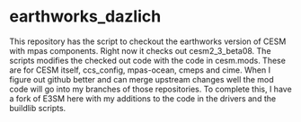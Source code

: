# earthworks_dazlich
This repository has the script to checkout the earthworks version of CESM with
mpas components. Right now it checks out cesm2_3_beta08. The scripts modifies the checked out code
with the code in cesm.mods. These are for CESM itself, ccs_config, mpas-ocean, cmeps and cime. When I figure out github
better and can merge upstream changes well the mod code will go into my branches of those repositories.
To complete this, I have a fork of E3SM here with my additions to the code in the drivers and the buildlib 
scripts.
